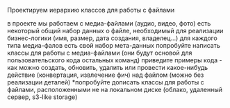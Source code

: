Проектируем иерархию классов для работы с файлами

в проекте мы работаем с медиа-файлами (аудио, видео, фото)
есть некоторый общий набор данных о файле, необходимый для реализации бизнес-логики (имя, размер, дата создания, владелец...)
для каждого типа медиа-фалов есть свой набор мета-данных
попробуйте написать классы для работы с медиа-файлами (они будут основой для пользовательского кода остальных команд)
приведите примеры кода - как можно создать, обновить, удалить или провести какое-нибудь действие (конвертация, извлечение фич) над файлом (можно без реализации деталей)
*попробуйте дописать классы для работы с файлами, расположенными не на локальном диске (облако, удаленный сервер, s3-like storage)
